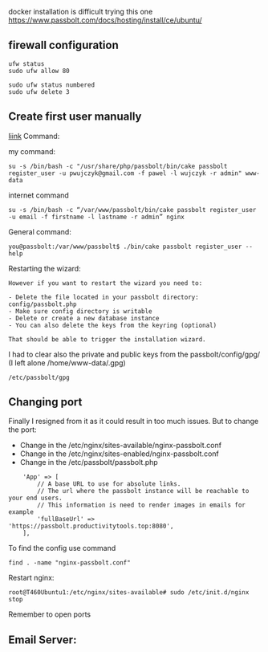 docker installation is difficult
trying this one
https://www.passbolt.com/docs/hosting/install/ce/ubuntu/


## firewall configuration
```
ufw status  
sudo ufw allow 80

sudo ufw status numbered
sudo ufw delete 3
```

## Create first user manually 
[liink](https://community.passbolt.com/t/how-to-create-a-user-manually-in-cli/2118)
Command:

my command:
```
su -s /bin/bash -c "/usr/share/php/passbolt/bin/cake passbolt register_user -u pwujczyk@gmail.com -f pawel -l wujczyk -r admin" www-data
```
internet command


```
su -s /bin/bash -c “/var/www/passbolt/bin/cake passbolt register_user -u email -f firstname -l lastname -r admin” nginx
```

General command:
```
you@passbolt:/var/www/passbolt$ ./bin/cake passbolt register_user --help
```


Restarting the wizard:
```
However if you want to restart the wizard you need to:

- Delete the file located in your passbolt directory: config/passbolt.php
- Make sure config directory is writable
- Delete or create a new database instance
- You can also delete the keys from the keyring (optional)

That should be able to trigger the installation wizard.
```

I had to clear also the private and public keys from the passbolt/config/gpg/ (I left alone /home/www-data/.gpg)

```
/etc/passbolt/gpg
```

##  Changing port

Finally I resigned from it as it could result in too much issues. But to change the port:

- Change in the /etc/nginx/sites-available/nginx-passbolt.conf
- Change in the /etc/nginx/sites-enabled/nginx-passbolt.conf
- Change in the /etc/passbolt/passbolt.php 

```
    'App' => [
        // A base URL to use for absolute links.
        // The url where the passbolt instance will be reachable to your end users.
        // This information is need to render images in emails for example
        'fullBaseUrl' => 'https://passbolt.productivitytools.top:8080',
    ],
```    

To find the config use command
```    
find . -name "nginx-passbolt.conf"
``` 
    
Restart nginx:
```    
root@T460Ubuntu1:/etc/nginx/sites-available# sudo /etc/init.d/nginx stop
```

Remember to open ports
    
  

## Email Server:

  
